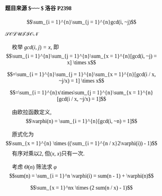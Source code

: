 <font size=4 face="楷体">

#### 题目来源 $~~~ $ 洛谷 P2398

$$\sum_{i = 1}^{n}\sum_{j = 1}^{n}gcd(i, ~j)$$

$\mathcal{SOLUTION}$

$~~~~$ 枚举 $gcd(i, ~j) = x$, 即
$$\sum_{i = 1}^{n}\sum_{j = 1}^{n}\sum_{x = 1}^{n}[gcd(i, ~j) = x] \times x$$

$$=\sum_{i = 1}^{n}\sum_{j = 1}^{n}\sum_{x = 1}^{n}[gcd(i / x, ~j/x) = 1] \times x$$

$$=\sum_{i = 1}^{n}x\times\sum_{j = 1}^{n}\sum_{x = 1}^{n}[gcd(i / x, ~j/x) = 1]$$

$~~~~$ 由欧拉函数定义,$$\varphi(n) = \sum_{i = 1}^{n}[gcd(i, ~n) = 1]$$ 

$~~~~$ 原式化为 $$\sum_{x = 1}^{n} \times ((\sum_{i = 1}^{n / x}2\varphi(i)) - 1)$$
$~~~~$ 有序对乘以$2$, 但$(x, ~x)$只有一次.

$~~~~$ 考虑 $\Theta(n)$ 筛法求 $\varphi$  $$sum(n) = \sum_{i = 1}^n \varphi(i) = sum(n - 1) + \varphi(n)$$

$$\sum_{x = 1}^nx \times (2 sum(n / x) - 1)$$

